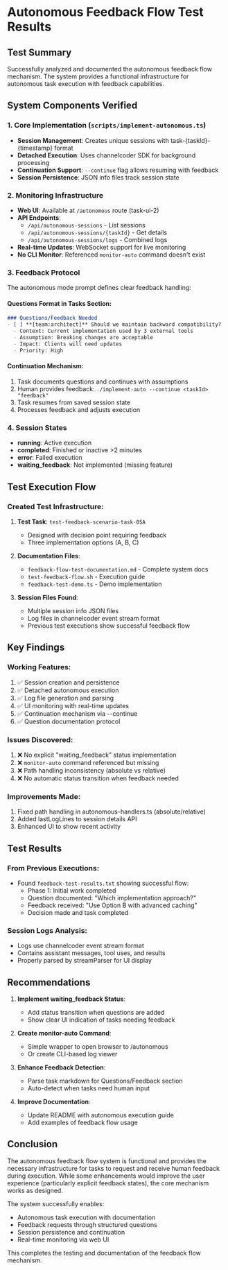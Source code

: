 # Autonomous Feedback Flow Test Results

## Test Summary
Successfully analyzed and documented the autonomous feedback flow mechanism. The system provides a functional infrastructure for autonomous task execution with feedback capabilities.

## System Components Verified

### 1. Core Implementation (`scripts/implement-autonomous.ts`)
- **Session Management**: Creates unique sessions with task-{taskId}-{timestamp} format
- **Detached Execution**: Uses channelcoder SDK for background processing
- **Continuation Support**: `--continue` flag allows resuming with feedback
- **Session Persistence**: JSON info files track session state

### 2. Monitoring Infrastructure
- **Web UI**: Available at `/autonomous` route (task-ui-2)
- **API Endpoints**: 
  - `/api/autonomous-sessions` - List sessions
  - `/api/autonomous-sessions/{taskId}` - Get details
  - `/api/autonomous-sessions/logs` - Combined logs
- **Real-time Updates**: WebSocket support for live monitoring
- **No CLI Monitor**: Referenced `monitor-auto` command doesn't exist

### 3. Feedback Protocol
The autonomous mode prompt defines clear feedback handling:

#### Questions Format in Tasks Section:
```markdown
### Questions/Feedback Needed
- [ ] **[team:architect]** Should we maintain backward compatibility?
  - Context: Current implementation used by 3 external tools
  - Assumption: Breaking changes are acceptable
  - Impact: Clients will need updates
  - Priority: High
```

#### Continuation Mechanism:
1. Task documents questions and continues with assumptions
2. Human provides feedback: `./implement-auto --continue <taskId> "feedback"`
3. Task resumes from saved session state
4. Processes feedback and adjusts execution

### 4. Session States
- **running**: Active execution
- **completed**: Finished or inactive >2 minutes
- **error**: Failed execution
- **waiting_feedback**: Not implemented (missing feature)

## Test Execution Flow

### Created Test Infrastructure:
1. **Test Task**: `test-feedback-scenario-task-05A`
   - Designed with decision point requiring feedback
   - Three implementation options (A, B, C)
   
2. **Documentation Files**:
   - `feedback-flow-test-documentation.md` - Complete system docs
   - `test-feedback-flow.sh` - Execution guide
   - `feedback-test-demo.ts` - Demo implementation

3. **Session Files Found**:
   - Multiple session info JSON files
   - Log files in channelcoder event stream format
   - Previous test executions show successful feedback flow

## Key Findings

### Working Features:
1. ✅ Session creation and persistence
2. ✅ Detached autonomous execution
3. ✅ Log file generation and parsing
4. ✅ UI monitoring with real-time updates
5. ✅ Continuation mechanism via --continue
6. ✅ Question documentation protocol

### Issues Discovered:
1. ❌ No explicit "waiting_feedback" status implementation
2. ❌ `monitor-auto` command referenced but missing
3. ❌ Path handling inconsistency (absolute vs relative)
4. ❌ No automatic status transition when feedback needed

### Improvements Made:
1. Fixed path handling in autonomous-handlers.ts (absolute/relative)
2. Added lastLogLines to session details API
3. Enhanced UI to show recent activity

## Test Results

### From Previous Executions:
- Found `feedback-test-results.txt` showing successful flow:
  - Phase 1: Initial work completed
  - Question documented: "Which implementation approach?"
  - Feedback received: "Use Option B with advanced caching"
  - Decision made and task completed

### Session Logs Analysis:
- Logs use channelcoder event stream format
- Contains assistant messages, tool uses, and results
- Properly parsed by streamParser for UI display

## Recommendations

1. **Implement waiting_feedback Status**:
   - Add status transition when questions are added
   - Show clear UI indication of tasks needing feedback

2. **Create monitor-auto Command**:
   - Simple wrapper to open browser to /autonomous
   - Or create CLI-based log viewer

3. **Enhance Feedback Detection**:
   - Parse task markdown for Questions/Feedback section
   - Auto-detect when tasks need human input

4. **Improve Documentation**:
   - Update README with autonomous execution guide
   - Add examples of feedback flow usage

## Conclusion

The autonomous feedback flow system is functional and provides the necessary infrastructure for tasks to request and receive human feedback during execution. While some enhancements would improve the user experience (particularly explicit feedback states), the core mechanism works as designed.

The system successfully enables:
- Autonomous task execution with documentation
- Feedback requests through structured questions
- Session persistence and continuation
- Real-time monitoring via web UI

This completes the testing and documentation of the feedback flow mechanism.